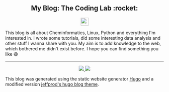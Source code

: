 

<h2 align="center">
    My Blog: The Coding Lab :rocket:
</h2>

<p id="website" align="center">
  <a href="https://the-coding-lab.com" alt="My-Blog" >
    <img src="https://img.shields.io/website?label=the-coding-lab.com&style=for-the-badge&url=https%3A%2F%2Fcodestackr.com" height=25px/>
  </a>
</p>

<p align="justify">

This blog is all about Cheminformatics, Linux, Python and everything I'm interested in. I wrote some tutorials, did some interesting data analysis and other stuff I wanna share with you. My aim is to add knowledge to the web, which bothered me didn't exist before. I hope you can find something you like :smiley:

</p>

---

<p id="Icons" align="center">
    <a href="https://github.com/gohugoio/hugo" alt="hugo">
        <img src="https://img.shields.io/badge/Hugo-informational?style=flat&logo=hugo&logoColor=white&color=ff08a0" />
    </a>
    <a href="https://github.com/Tazeg/hugo-blog-jeffprod" alt="theme">
        <img src="https://img.shields.io/badge/theme-jeffprod-informational?style=flat&logo=hugo2&logoColor=white&color=344fba" />
    </a>
</p>

This blog was generated using the static website generator [Hugo](https://github.com/gohugoio/hugo) and a modified version [jeffprod's hugo blog theme](https://github.com/Tazeg/hugo-blog-jeffprod).
